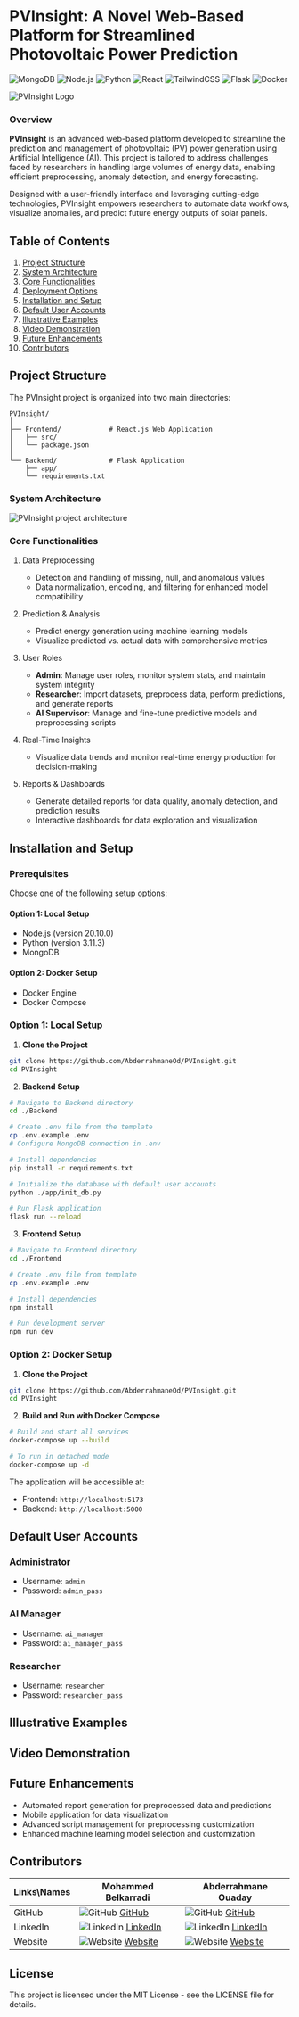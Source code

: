 # PVInsight: A Novel Web-Based Platform for Streamlined Photovoltaic Power Prediction
![MongoDB](https://img.shields.io/badge/MongoDB-17.0-336791?style=flat&logo=mongodb&logoColor=white)
![Node.js](https://img.shields.io/badge/Node.js-20.10.0-339933?style=flat&logo=node.js&logoColor=white)
![Python](https://img.shields.io/badge/Python-3.10%2B-3776AB?style=flat&logo=python&logoColor=white)
![React](https://img.shields.io/badge/React-18-61DAFB?style=flat&logo=react&logoColor=white)
![TailwindCSS](https://img.shields.io/badge/TailwindCSS-3.4.0-38B2AC?style=flat&logo=tailwindcss&logoColor=white)
![Flask](https://img.shields.io/badge/Flask-3.0.3-009688?style=flat&logo=flask&logoColor=white)
![Docker](https://img.shields.io/badge/Docker-24.0%2B-2496ED?style=flat&logo=docker&logoColor=white)

![PVInsight Logo](assets/images/PVInsight_logo.png)

### Overview

**PVInsight** is an advanced web-based platform developed to streamline the prediction and management of photovoltaic (PV) power generation using Artificial Intelligence (AI). This project is tailored to address challenges faced by researchers in handling large volumes of energy data, enabling efficient preprocessing, anomaly detection, and energy forecasting.

Designed with a user-friendly interface and leveraging cutting-edge technologies, PVInsight empowers researchers to automate data workflows, visualize anomalies, and predict future energy outputs of solar panels.

## Table of Contents

1. [Project Structure](#project-structure)
2. [System Architecture](#system-architecture)
3. [Core Functionalities](#core-functionalities)
4. [Deployment Options](#deployment-options)
5. [Installation and Setup](#installation-and-setup)
6. [Default User Accounts](#default-user-accounts)
7. [Illustrative Examples](#illustrative-examples)
8. [Video Demonstration](#video-demonstration)
9. [Future Enhancements](#future-enhancements)
10. [Contributors](#contributors)

## Project Structure

The PVInsight project is organized into two main directories:

```
PVInsight/
│
├── Frontend/            # React.js Web Application
│   ├── src/
│   └── package.json
│
└── Backend/             # Flask Application
    ├── app/
    └── requirements.txt
```

### System Architecture

![PVInsight project architecture](assets/images/project_architecture.png)

### Core Functionalities

1. Data Preprocessing

   - Detection and handling of missing, null, and anomalous values
   - Data normalization, encoding, and filtering for enhanced model compatibility
2. Prediction & Analysis

   - Predict energy generation using machine learning models
   - Visualize predicted vs. actual data with comprehensive metrics
3. User Roles

   - **Admin**: Manage user roles, monitor system stats, and maintain system integrity
   - **Researcher**: Import datasets, preprocess data, perform predictions, and generate reports
   - **AI Supervisor**: Manage and fine-tune predictive models and preprocessing scripts
4. Real-Time Insights

   - Visualize data trends and monitor real-time energy production for decision-making
5. Reports & Dashboards

   - Generate detailed reports for data quality, anomaly detection, and prediction results
   - Interactive dashboards for data exploration and visualization

## Installation and Setup

### Prerequisites

Choose one of the following setup options:

#### Option 1: Local Setup

- Node.js (version 20.10.0)
- Python (version 3.11.3)
- MongoDB

#### Option 2: Docker Setup

- Docker Engine
- Docker Compose

### Option 1: Local Setup

1. **Clone the Project**

```bash
git clone https://github.com/AbderrahmaneOd/PVInsight.git
cd PVInsight
```

2. **Backend Setup**

```bash
# Navigate to Backend directory
cd ./Backend

# Create .env file from the template
cp .env.example .env
# Configure MongoDB connection in .env

# Install dependencies
pip install -r requirements.txt

# Initialize the database with default user accounts
python ./app/init_db.py

# Run Flask application
flask run --reload
```

3. **Frontend Setup**

```bash
# Navigate to Frontend directory
cd ./Frontend

# Create .env file from template
cp .env.example .env

# Install dependencies
npm install

# Run development server
npm run dev
```

### Option 2: Docker Setup

1. **Clone the Project**

```bash
git clone https://github.com/AbderrahmaneOd/PVInsight.git
cd PVInsight
```

2. **Build and Run with Docker Compose**

```bash
# Build and start all services
docker-compose up --build

# To run in detached mode
docker-compose up -d
```

The application will be accessible at:

- Frontend: `http://localhost:5173`
- Backend: `http://localhost:5000`

## Default User Accounts

### Administrator

- Username: `admin`
- Password: `admin_pass`

### AI Manager

- Username: `ai_manager`
- Password: `ai_manager_pass`

### Researcher

- Username: `researcher`
- Password: `researcher_pass`

## Illustrative Examples

## Video Demonstration

## Future Enhancements

- Automated report generation for preprocessed data and predictions
- Mobile application for data visualization
- Advanced script management for preprocessing customization
- Enhanced machine learning model selection and customization

## Contributors

| Links\Names | Mohammed Belkarradi                                                                                                                     | Abderrahmane Ouaday                                                                                                           |
| ----------- | --------------------------------------------------------------------------------------------------------------------------------------- | ----------------------------------------------------------------------------------------------------------------------------- |
| GitHub      | ![GitHub](https://img.icons8.com/color/30/github--v1.png) [GitHub](https://github.com/BELKARRADI)                                            | ![GitHub](https://img.icons8.com/color/30/github--v1.png) [GitHub](https://github.com/AbderrahmaneOd)                              |
| LinkedIn    | ![LinkedIn](https://img.icons8.com/color/30/linkedin-circled--v1.png) [LinkedIn](https://www.linkedin.com/in/mohammed-belkarradi-770954211/) | ![LinkedIn](https://img.icons8.com/color/30/linkedin-circled--v1.png) [LinkedIn](https://www.linkedin.com/in/abderrahmane-ouaday/) |
| Website     | ![Website](https://img.icons8.com/color/30/domain.png) [Website](#)                                                                          | ![Website](https://img.icons8.com/color/30/domain.png) [Website](https://aouaday.me/)                                              |

## License

This project is licensed under the MIT License - see the LICENSE file for details.

